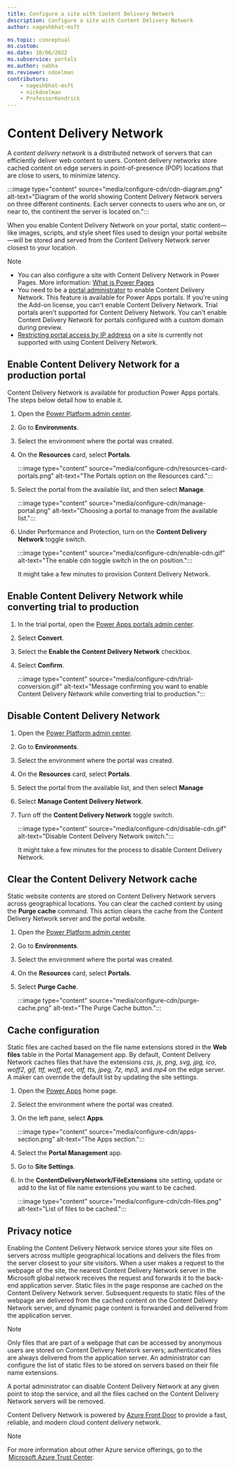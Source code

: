 ```yaml
---
title: Configure a site with Content Delivery Network
description: Configure a site with Content Delivery Network
author: nageshbhat-msft

ms.topic: conceptual
ms.custom: 
ms.date: 10/06/2022
ms.subservice: portals
ms.author: nabha
ms.reviewer: ndoelman
contributors:
    - nageshbhat-msft
    - nickdoelman
    - ProfessorKendrick
---
```


# Content Delivery Network

A *content delivery network* is a distributed network of servers that can efficiently deliver web content to users. Content delivery networks store cached content on edge servers in point-of-presence (POP) locations that are close to users, to minimize latency.

:::image type="content" source="media/configure-cdn/cdn-diagram.png" alt-text="Diagram of the world showing Content Delivery Network servers on three different continents. Each server connects to users who are on, or near to, the continent the server is located on.":::

When you enable Content Delivery Network on your portal, static content&mdash;like images, scripts, and style sheet files used to design your portal website&mdash;will be stored and served from the Content Delivery Network server closest to your location.  

> [!NOTE] 
> - You can also configure a site with Content Delivery Network in Power Pages. More information: [What is Power Pages](/power-pages/introduction)
> - You need to be a [portal administrator](../admin/portal-admin-roles.md#required-roles-and-permissions) to enable Content Delivery Network. This feature is available for Power Apps portals. If you're using the Add-on license, you can't enable Content Delivery Network. Trial portals aren't supported for Content Delivery Network. You can't enable Content Delivery Network for portals configured with a custom domain during preview. 
> - [Restricting portal access by IP address](../admin/ip-address-restrict.md) on a site is currently not supported with using Content Delivery Network.

## Enable Content Delivery Network for a production portal 

Content Delivery Network is available for production Power Apps portals. The steps below detail how to enable it.

1. Open the [Power Platform admin center](https://admin.powerplatform.microsoft.com/environments).

1. Go to **Environments**.  

1. Select the environment where the portal was created. 

1. On the **Resources** card, select **Portals**. 

    :::image type="content" source="media/configure-cdn/resources-card-portals.png" alt-text="The Portals option on the Resources card.":::

1. Select the portal from the available list, and then select **Manage**. 

    :::image type="content" source="media/configure-cdn/manage-portal.png" alt-text="Choosing a portal to manage from the available list.":::

1. Under Performance and Protection, turn on the **Content Delivery Network** toggle switch.

    :::image type="content" source="media/configure-cdn/enable-cdn.gif" alt-text="The enable cdn toggle switch in the on position.":::

    It might take a few minutes to provision Content Delivery Network.

## Enable Content Delivery Network while converting trial to production 

1. In the trial portal, open the [Power Apps portals admin center](../admin/admin-overview.md). 

1. Select **Convert**. 

1. Select the **Enable the Content Delivery Network** checkbox. 

1. Select **Confirm**.
    
    :::image type="content" source="media/configure-cdn/trial-conversion.gif" alt-text="Message confirming you want to enable Content Delivery Network while converting trial to production.":::

## Disable Content Delivery Network 

1. Open the [Power Platform admin center](https://admin.powerplatform.microsoft.com/environments). 

1. Go to **Environments**.  

1. Select the environment where the portal was created. 

1. On the **Resources** card, select **Portals**. 

1. Select the portal from the available list, and then select **Manage** 

1. Select **Manage Content Delivery Network**.

1. Turn off the **Content Delivery Network** toggle switch. 

    :::image type="content" source="media/configure-cdn/disable-cdn.gif" alt-text="Disable Content Delivery Network switch.":::

    It might take a few minutes for the process to disable Content Delivery Network.

## Clear the Content Delivery Network cache 

Static website contents are stored on Content Delivery Network servers across geographical locations. You can clear the cached content by using the **Purge cache** command. This action clears the cache from the Content Delivery Network server and the portal website. 

1. Open the [Power Platform admin center](https://admin.powerplatform.microsoft.com/environments) 

1. Go to **Environments**.

1. Select the environment where the portal was created.

1. On the **Resources** card, select **Portals**. 

1. Select **Purge Cache**.

    :::image type="content" source="media/configure-cdn/purge-cache.png" alt-text="The Purge Cache button.":::

## Cache configuration 

Static files are cached based on the file name extensions stored in the **Web files** table in the Portal Management app. By default, Content Delivery Network caches files that have the extensions *css, js, png, svg, jpg, ico, woff2, gif, ttf, woff, eot, otf, tts, jpeg, 7z, mp3,* and *mp4* on the edge server. A maker can override the default list by updating the site settings. 

1. Open the [Power Apps](https://make.powerapps.com/) home page. 

1. Select the environment where the portal was created.

1. On the left pane, select **Apps**. 

    :::image type="content" source="media/configure-cdn/apps-section.png" alt-text="The Apps section.":::

1. Select the **Portal Management** app. 

1. Go to **Site Settings**.

1. In the **ContentDeliveryNetwork/FileExtensions** site setting, update or add to the list of file name extensions you want to be cached. 

    :::image type="content" source="media/configure-cdn/cdn-files.png" alt-text="List of files to be cached.":::

## Privacy notice 

Enabling the Content Delivery Network service stores your site files on servers across multiple geographical locations and delivers the files from the server closest to your site visitors. When a user makes a request to the webpage of the site, the nearest Content Delivery Network server in the Microsoft global network receives the request and forwards it to the back-end application server. Static files in the page response are cached on the Content Delivery Network server. Subsequent requests to static files of the webpage are delivered from the cached content on the Content Delivery Network server, and dynamic page content is forwarded and delivered from the application server.

> [!NOTE] 
> Only files that are part of a webpage that can be accessed by anonymous users are stored on Content Delivery Network servers; authenticated files are always delivered from the application server. An administrator can configure the  list of static files to be stored on servers based on their file name extensions.

A portal administrator can disable Content Delivery Network at any given point to stop the service, and all the files cached on the Content Delivery Network servers will be removed.  

Content Delivery Network is powered by [Azure Front Door](/azure/frontdoor/standard-premium/overview) to provide a fast, reliable, and modern cloud content delivery network.

> [!NOTE] 
> For more information about other Azure service offerings, go to the  [Microsoft Azure Trust Center](https://azure.microsoft.com/support/trust-center/).


